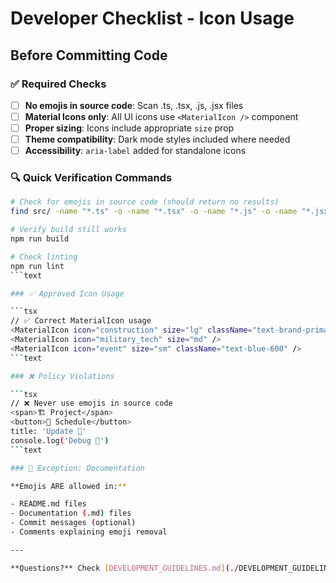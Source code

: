 # Developer Checklist - Icon Usage

## Before Committing Code

### ✅ Required Checks

- [ ] **No emojis in source code**: Scan .ts, .tsx, .js, .jsx files
- [ ] **Material Icons only**: All UI icons use `<MaterialIcon />` component
- [ ] **Proper sizing**: Icons include appropriate `size` prop
- [ ] **Theme compatibility**: Dark mode styles included where needed
- [ ] **Accessibility**: `aria-label` added for standalone icons

### 🔍 Quick Verification Commands

```bash
# Check for emojis in source code (should return no results)
find src/ -name "*.ts" -o -name "*.tsx" -o -name "*.js" -o -name "*.jsx" | xargs grep -l "[🎯🚀💡🔒🌟⚡✨🎨📊💪🏆🔧🎖️⭐🏅🎓📈🔥💼🤝👥📱💻🏠🏢🌐📞✉️📍☀️🌙🤖📅🏗️🛡️⚙️✅➡️👁️⚠️🏛️✈️]"

# Verify build still works
npm run build

# Check linting
npm run lint
```text

### ✅ Approved Icon Usage

```tsx
// ✅ Correct MaterialIcon usage
<MaterialIcon icon="construction" size="lg" className="text-brand-primary" />
<MaterialIcon icon="military_tech" size="md" />
<MaterialIcon icon="event" size="sm" className="text-blue-600" />
```text

### ❌ Policy Violations

```tsx
// ❌ Never use emojis in source code
<span>🏗️ Project</span>
<button>📅 Schedule</button>
title: 'Update 🎯'
console.log('Debug 🔧')
```text

### 📝 Exception: Documentation

**Emojis ARE allowed in:**

- README.md files
- Documentation (.md) files
- Commit messages (optional)
- Comments explaining emoji removal

---

**Questions?** Check [DEVELOPMENT_GUIDELINES.md](./DEVELOPMENT_GUIDELINES.md) for complete policy details.
